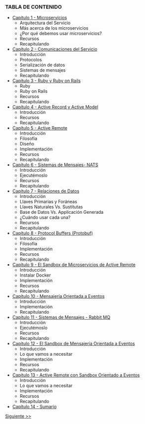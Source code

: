 ### TABLA DE CONTENIDO

* [Capítulo 1 - Microservicios](020-chapter-01.es.md)
  * Arquitectura del Servicio
  * Más acerca de los microservicios
  * ¿Por qué debemos usar microservicios?
  * Recursos
  * Recapitulando
* [Capítulo 2 - Comunicaciones del Servicio](030-chapter-02.es.md)
  * Introducción
  * Protocolos
  * Serialización de datos
  * Sistemas de mensajes
  * Recapitulando
* [Capítulo 3 - Ruby y Ruby on Rails](040-chapter-03.es.md)
  * Ruby
  * Ruby on Rails
  * Recursos
  * Recapitulando
* [Capítulo 4 - Active Record y Active Model](050-chapter-04.es.md)
  * Introducción
  * Recursos
  * Recapitulando
* [Capítulo 5 - Active Remote](060-chapter-05.es.md)
  * Introducción
  * Filosofía
  * Diseño
  * Implementación
  * Recursos
  * Recapitulando
* [Capítulo 6 - Sistemas de Mensajes- NATS](070-chapter-06.es.md)
  * Introducción
  * Ejecutémoslo
  * Recursos
  * Recapitulando
* [Capítulo 7 - Relaciones de Datos](080-chapter-07.es.md)
  * Introducción
  * Llaves Primarias y Foráneas
  * Llaves Naturales Vs. Sustitutas
  * Base de Datos Vs. Applicación Generada
  * ¿Cuándo usar cada una?
  * Recursos
  * Recapitulando
* [Capítulo 8 - Protocol Buffers (Protobuf)](090-chapter-08.es.md)
  * Introducción
  * Filosofía
  * Implementación
  * Recursos
  * Recapitulando
* [Capítulo 9 - El Sandbox de Microservicios de Active Remote ](100-chapter-09.es.md)
  * Introducción
  * Instalar Docker
  * Implementación
  * Recursos
  * Recapitulando
* [Capítulo 10 - Mensajería Orientada a Eventos](110-chapter-10.es.md)
  * Introducción
  * Implementación
  * Recapitulando
* [Capítulo 11 - Sistemas de Mensajes - Rabbit MQ](120-chapter-11.es.md)
  * Introducción
  * Ejecutémoslo
  * Recursos
  * Recapitulando
* [Capítulo 12 - El Sandbox de Mensajería Orientada a Eventos](130-chapter-12.es.md)
  * Introducción
  * Lo que vamos a necesitar
  * Implementación
  * Recursos
  * Recapitulando
* [Capítulo 13 - Active Remote con Sandbox Orientado a Eventos](140-chapter-13.es.md)
  * Introducción
  * Lo que vamos a necesitar
  * Implementación
  * Recursos
  * Recapitulando
* [Capítulo 14 - Sumario](150-chapter-14.es.md)

[Siguiente >>](010-chapter-00.es.md)
